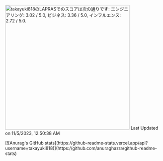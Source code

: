 <!--START_SECTION:lapras-card-->
<p ><a href="https://lapras.com/public/takayuki818" target="_blank" rel="noopener noreferrer"><img alt="takayuki818のLAPRASでのスコアは次の通りです: エンジニアリング: 3.02 / 5.0, ビジネス: 3.36 / 5.0, インフルエンス: 2.72 / 5.0." src="https://lapras-card-generator.vercel.app/api/svg?e=3.02&b=3.36&i=2.72&b1=%23020E27&b2=%230E5593&i1=%23030E21&i2=%231688BF&l=ja" width="400" ></a>  
Last Updated on 11/5/2023, 12:50:38 AM</p>
<!--END_SECTION:lapras-card-->
[![Anurag's GitHub stats](https://github-readme-stats.vercel.app/api?username=takayuki818)](https://github.com/anuraghazra/github-readme-stats)
